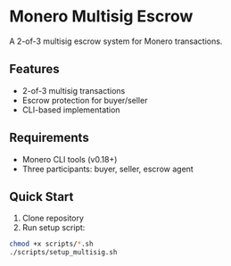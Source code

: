 # Monero Multisig Escrow

A 2-of-3 multisig escrow system for Monero transactions.

## Features
- 2-of-3 multisig transactions
- Escrow protection for buyer/seller
- CLI-based implementation

## Requirements
- Monero CLI tools (v0.18+)
- Three participants: buyer, seller, escrow agent

## Quick Start
1. Clone repository
2. Run setup script:
```bash
chmod +x scripts/*.sh
./scripts/setup_multisig.sh
